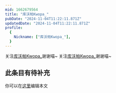 ```yaml
---
mid: 1662679564
title: "库沃帕Kwopa_"
pubDate: "2024-11-04T11:22:11.871Z"
updatedDate: "2024-11-04T11:22:11.871Z"
profile:
  {
    Nickname: ["库沃帕Kwopa_"],
  }
---
```


关注[库沃帕Kwopa_](https://space.bilibili.com/1662679564)谢谢喵~ 关注[库沃帕Kwopa_](https://space.bilibili.com/1662679564)谢谢喵~

## 此条目有待补充
你可以在[这里](https://github.com/Yuhanawa/VTuber.ICU/edit/master/src/content/v/库沃帕Kwopa_/index.md)编辑本文
